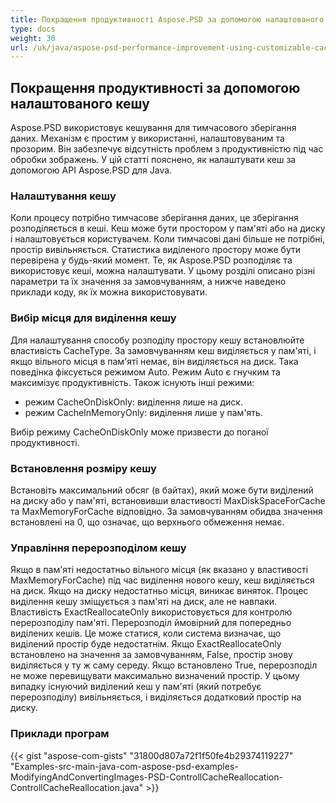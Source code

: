 ```yaml
---
title: Покращення продуктивності Aspose.PSD за допомогою налаштованого кешу
type: docs
weight: 30
url: /uk/java/aspose-psd-performance-improvement-using-customizable-cache/
---
```


## **Покращення продуктивності за допомогою налаштованого кешу**
Aspose.PSD використовує кешування для тимчасового зберігання даних. Механізм є простим у використанні, налаштовуваним та прозорим. Він забезпечує відсутність проблем з продуктивністю під час обробки зображень. У цій статті пояснено, як налаштувати кеш за допомогою API Aspose.PSD для Java.
### **Налаштування кешу**
Коли процесу потрібно тимчасове зберігання даних, це зберігання розподіляється в кеші. Кеш може бути простором у пам'яті або на диску і налаштовується користувачем. Коли тимчасові дані більше не потрібні, простір вивільняється. Статистика виділеного простору може бути перевірена у будь-який момент. Те, як Aspose.PSD розподіляє та використовує кеші, можна налаштувати. У цьому розділі описано різні параметри та їх значення за замовчуванням, а нижче наведено приклади коду, як їх можна використовувати.
### **Вибір місця для виділення кешу**
Для налаштування способу розподілу простору кешу встановлюйте властивість CacheType. За замовчуванням кеш виділяється у пам'яті, і якщо вільного місця в пам'яті немає, він виділяється на диск. Така поведінка фіксується режимом Auto. Режим Auto є гнучким та максимізує продуктивність. Також існують інші режими:

- режим CacheOnDiskOnly: виділення лише на диск.
- режим CacheInMemoryOnly: виділення лише у пам'ять.

Вибір режиму CacheOnDiskOnly може призвести до поганої продуктивності.
### **Встановлення розміру кешу**
Встановіть максимальний обсяг (в байтах), який може бути виділений на диску або у пам'яті, встановивши властивості MaxDiskSpaceForCache та MaxMemoryForCache відповідно. За замовчуванням обидва значення встановлені на 0, що означає, що верхнього обмеження немає.
### **Управління перерозподілом кешу**
Якщо в пам'яті недостатньо вільного місця (як вказано у властивості MaxMemoryForCache) під час виділення нового кешу, кеш виділяється на диск. Якщо на диску недостатньо місця, виникає виняток. Процес виділення кешу зміщується з пам'яті на диск, але не навпаки. Властивість ExactReallocateOnly використовується для контролю перерозподілу пам'яті. Перерозподіл ймовірний для попередньо виділених кешів. Це може статися, коли система визначає, що виділений простір буде недостатнім. Якщо ExactReallocateOnly встановлено на значення за замовчуванням, False, простір знову виділяється у ту ж саму середу. Якщо встановлено True, перерозподіл не може перевищувати максимально визначений простір. У цьому випадку існуючий виділений кеш у пам'яті (який потребує перерозподілу) вивільняється, і виділяється додатковий простір на диску.
### **Приклади програм**
{{< gist "aspose-com-gists" "31800d807a72f1f50fe4b29374119227" "Examples-src-main-java-com-aspose-psd-examples-ModifyingAndConvertingImages-PSD-ControllCacheReallocation-ControllCacheReallocation.java" >}}
